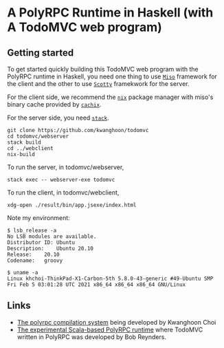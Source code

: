 # A PolyRPC Runtime in Haskell (with A TodoMVC web program)

## Getting started

To get started quickly building this TodoMVC web program with the PolyRPC runtime in Haskell, you need one thing to use [`Miso`](https://github.com/dmjio/miso) framework for the client and the other to use [`Scotty`](https://github.com/scotty-web/scotty) framekwork for the server.

For the client side, we recommend the [`nix`](https://nixos.org/nix) package manager with miso's binary cache provided by [`cachix`](https://miso-haskell.cachix.org/).

For the server side, you need [`stack`](https://www.haskellstack.org).

```
git clone https://github.com/kwanghoon/todomvc
cd todomvc/webserver
stack build
cd ../webclient
nix-build
```

To run the server, in todomvc/webserver,

```
stack exec -- webserver-exe todomvc
```

To run the client, in todomvc/webclient,

```
xdg-open ./result/bin/app.jsexe/index.html
```

Note my environment:
```
$ lsb_release -a 
No LSB modules are available.
Distributor ID:	Ubuntu
Description:	Ubuntu 20.10
Release:	20.10
Codename:	groovy

$ uname -a
Linux khchoi-ThinkPad-X1-Carbon-5th 5.8.0-43-generic #49-Ubuntu SMP Fri Feb 5 03:01:28 UTC 2021 x86_64 x86_64 x86_64 GNU/Linux
```

## Links

- [The polyrpc compilation system](https://github.com/kwanghoon/polyrpc) being developed by Kwanghoon Choi
- [The experimental Scala-based PolyRPC runtime](https://github.com/tzbob/rrpc) where TodoMVC written in PolyRPC was developed by Bob Reynders.



